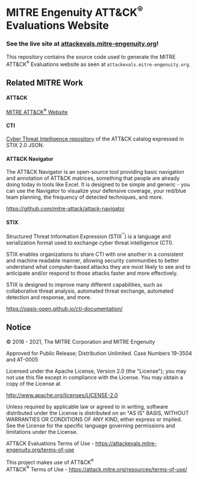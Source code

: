 # MITRE Engenuity ATT&CK<sup>&reg;</sup> Evaluations Website

### See the live site at [attackevals.mitre-engenuity.org](https://attackevals.mitre-engenuity.org)!

This repository contains the source code used to generate the MITRE ATT&CK<sup>&reg;</sup> Evaluations website as seen at `attackevals.mitre-engenuity.org`.


## Related MITRE Work
#### ATT&CK
[MITRE ATT&CK<sup>&reg;</sup> Website](https://attack.mitre.org)

#### CTI
[Cyber Threat Intelligence repository](https://github.com/mitre/cti) of the ATT&CK catalog expressed in STIX 2.0 JSON.

#### ATT&CK Navigator
The ATT&CK Navigator is an open-source tool providing basic navigation and annotation of ATT&CK matrices, something that people are already doing today in tools like Excel. It is designed to be simple and generic - you can use the Navigator to visualize your defensive coverage, your red/blue team planning, the frequency of detected techniques, and more. 

https://github.com/mitre-attack/attack-navigator

#### STIX
Structured Threat Information Expression (STIX<sup>&trade;</sup>) is a language and serialization format used to exchange cyber threat intelligence (CTI).

STIX enables organizations to share CTI with one another in a consistent and machine readable manner, allowing security communities to better understand what computer-based attacks they are most likely to see and to anticipate and/or respond to those attacks faster and more effectively.

STIX is designed to improve many different capabilities, such as collaborative threat analysis, automated threat exchange, automated detection and response, and more.

https://oasis-open.github.io/cti-documentation/

## Notice
© 2018 - 2021, The MITRE Corporation and MITRE Engenuity

Approved for Public Release; Distribution Unlimited. Case Numbers 19-3504 and AT-0005

Licensed under the Apache License, Version 2.0 (the "License");
you may not use this file except in compliance with the License.
You may obtain a copy of the License at

   http://www.apache.org/licenses/LICENSE-2.0

Unless required by applicable law or agreed to in writing, software
distributed under the License is distributed on an "AS IS" BASIS,
WITHOUT WARRANTIES OR CONDITIONS OF ANY KIND, either express or implied.
See the License for the specific language governing permissions and
limitations under the License.

ATT&CK Evaluations Terms of Use - https://attackevals.mitre-engenuity.org/terms-of-use

This project makes use of ATT&CK<sup>&reg;</sup><br>
ATT&CK<sup>&reg;</sup> Terms of Use - https://attack.mitre.org/resources/terms-of-use/